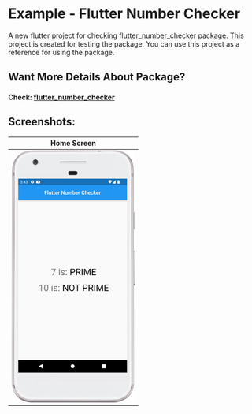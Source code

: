# Example - Flutter Number Checker

A new flutter project for checking flutter_number_checker package. This project is created for testing the package. You can use this project as a reference for using the package. 

## Want More Details About Package?
#### Check: [flutter_number_checker](https://pub.dev/packages/flutter_number_checker)

## Screenshots:

| Home Screen |
|:--:|
| <img src="screenshots/flutter_number_check_example.png" width = "250"> |


